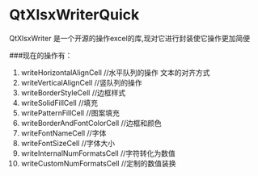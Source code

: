 # QtXlsxWriterQuick
QtXlsxWriter 是一个开源的操作excel的库,现对它进行封装使它操作更加简便

###现在的操作有：
1.  writeHorizontalAlignCell        //水平队列的操作 文本的对齐方式
2.  writeVerticalAlignCell          //竖队列的操作
3.  writeBorderStyleCell            //边框样式
4.  writeSolidFillCell              //填充
5.  writePatternFillCell            //图案填充
6.  writeBorderAndFontColorCell     //边框和颜色
7.  writeFontNameCell               //字体
8.  writeFontSizeCell               //字体大小
9.  writeInternalNumFormatsCell     //字符转化为数值
10. writeCustomNumFormatsCell       //定制的数值装换
